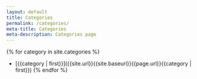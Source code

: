```yaml
---
layout: default
title: Categories
permalink: /categories/
meta-title: Categories
meta-description: Categories page
---
```

{% for category in site.categories %}
  - [{{category | first}}]({{site.url}}{{site.baseurl}}{{page.url}}{{category | first}})
{% endfor %}
